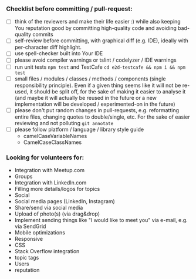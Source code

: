 ### Checklist before committing / pull-request:
- [ ] think of the reviewers and make their life easier :) while also keeping You reputation good by committing high-quality code and avoiding bad-quality commits
- [ ] self-review before committing, with graphical diff (e.g. IDE), ideally with per-character diff highlight.
- [ ] use spell-checker built into Your IDE
- [ ] please avoid compiler warnings or tslint / codelyzer / IDE warnings
- [ ] run unit tests `npm test` and TestCafe `cd e2d-testcafe && npm i && npm test`
- [ ] small files / modules / classes / methods / components (single responsibility principle). Even if a given thing seems like it will not be re-used, it should be split off, for the sake of making it easier to analyse it (and maybe it will actually be reused in the future or a new implementation will be developed / experimented-on in the future)
- [ ] please don't put random changes in pull-requests, e.g. reformatting entire files, changing quotes to double/single, etc. For the sake of easier reviewing and not polluting `git annotate`
- [ ] please follow platform / language / library style guide
  - camelCaseVariableNames
  - CamelCaseClassNames

### Looking for volunteers for:

- Integration with Meetup.com
- Groups
- Integration with LinkedIn.com
- Filling more details/logos for topics
- Social
- Social media pages (LinkedIn, Instagram)
- Share/send via social media
- Upload of photo(s) (via drag&drop)
- Implement sending things like "I would like to meet you" via e-mail, e.g. via SendGrid
- Mobile optimizations
- Responsive
- CSS
- Stack Overflow integration
- topic tags
- Users
- reputation
